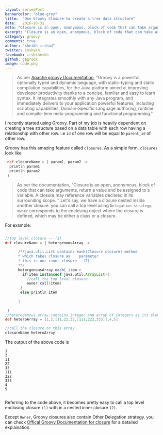 ```yaml
---
layout: seriesPost
bannercolor: "blue-grey"
title:  "Use Groovy Closure to create a tree data structure"
date:   2016-10-31
meta: "Closure is an open, anonymous, block of code that can take arguments, return a value and be assigned to a variable."
excerpt: "Closure is an open, anonymous, block of code that can take arguments, return a value and be assigned to a variable."
category: groovy
comments: true
author: "sheikh irshad"
twitter: imshykh	
facebook: irshsheikh
github: gagrock
image: code.png
---
```

> As per [Apache groovy Documentation](http://groovy-lang.org/), "Groovy is a powerful, optionally typed and dynamic language, with static-typing and static compilation capabilities, for the Java platform aimed at improving developer productivity thanks to a concise, familiar and easy to learn syntax. It integrates smoothly with any Java program, and immediately delivers to your application powerful features, including scripting capabilities, Domain-Specific Language authoring, runtime and compile-time meta-programming and functional programming."

I recently started using Groovy. Part of my job is heavily dependent on creating a tree structure based on a data table with each row having a relationship with other row. i.e `id` of one row will be equal to `parent_id` of other row.

Groovy has this amazing feature called `closures`. As a simple form, `closures` look like
```groovy
 def closureName = { param1, param2 ->
  println param1
  println param2
 }
```
> As per the documentation, "Closure is an open, anonymous, block of code that can take arguments, return a value and be assigned to a variable. A closure may reference variables declared in its surrounding scope. "
Let's say, we have a closure nested inside another closure. you can call a top level using `Delegation strategy`. `owner` corresponds to the enclosing object where the closure is defined, which may be either a class or a closure.

For example:



```groovy

//top level closure -- (1)
def closureName = { hetorgenousArray ->
      
      /**java.util.List contains each(Closure closure) method 
      * which takes closure as    parameter
      * this is our inner closure --(2)
      **/
      hetorgenousArray.each{ item->
        if(item instanceof java.util.ArrayList){
          //call the top level closure
          owner.call(item)
       }
       else println item
      
      }
      
 }
//heterogenous array.contains Integer and array of integers as its elements
def heteroArray = [1,2,[11,22,33,[111,222,333]],4,5]

//call the closure on this array
closureName heteroArray
```
The output of the above code is

```console
1
2
11
22
33
111
222
333
4
5


```

Referring to the code above, it becomes pretty easy to call a top level enclosing closure `(1)` with in a nested inner closure `(2)`.

Except `Owner`, Groovy closures also contain Other Delegation strategy. you can check [Offical Groovy Documentation for closure](http://groovy-lang.org/closures.html#_delegation_strategy) for a detailed explaination.
